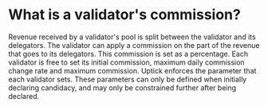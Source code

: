 # What is a validator's commission?

Revenue received by a validator's pool is split between the validator and its delegators. The validator can apply a commission on the part of the revenue that goes to its delegators. This commission is set as a percentage. Each validator is free to set its initial commission, maximum daily commission change rate and maximum commission. Uptick enforces the parameter that each validator sets. These parameters can only be defined when initially declaring candidacy, and may only be constrained further after being declared.

